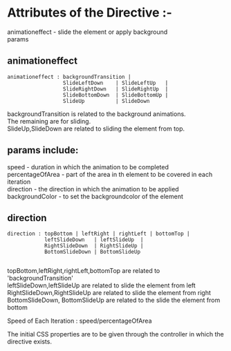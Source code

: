 # Attributes of the  Directive :- 
animationeffect - slide the element or apply background <br/>
params <br/>

## animationeffect
```````
animationeffect : backgroundTransition | 
                  SlideLeftDown    | SlideLeftUp   |
                  SlideRightDown   | SlideRightUp  |
                  SlideBottomDown  | SlideBottomUp |
                  SlideUp          | SlideDown     

```````
backgroundTransition is related to the background animations.<br/>
The remaining are for sliding.<br/>
SlideUp,SlideDown are related to sliding the element from top.


## params include:
speed - duration in which the animation to be completed <br/>
percentageOfArea - part of the area in th element to be covered in each iteration <br/>
direction - the direction in which the animation to be applied <br/>
backgroundColor - to set the backgroundcolor of the element <br/>



## direction

```
direction : topBottom | leftRight | rightLeft | bottomTop | 
            leftSlideDown   | leftSlideUp  | 
            RightSlideDown  | RightSlideUp | 
            BottomSlideDown | BottomSlideUp 
            
```

topBottom,leftRight,rightLeft,bottomTop are related to 'backgroundTransition'<br/>
leftSlideDown,leftSlideUp are related to slide the element from left<br/>
RightSlideDown,RightSlideUp are related to slide the element from right<br/>
BottomSlideDown, BottomSlideUp are related to the slide the element from bottom<br/>

Speed of Each Iteration : speed/percentageOfArea

The initial CSS properties are to be given through the controller in which the directive exists.

